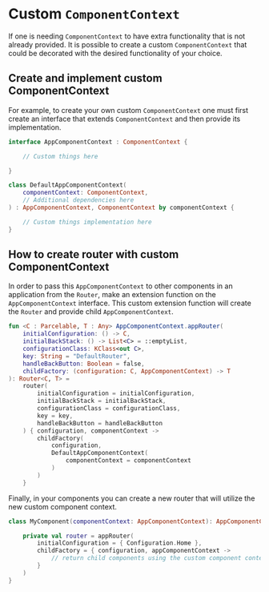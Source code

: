 # Custom `ComponentContext`

If one is needing `ComponentContext` to have extra functionality that is not already provided. It is possible to create a custom `ComponentContext` that could be decorated with the desired functionality of your choice. 

## Create and implement custom ComponentContext

For example, to create your own custom `ComponentContext` one must first create an interface that extends `ComponentContext` and then provide its implementation. 

```kotlin
interface AppComponentContext : ComponentContext {

    // Custom things here

}

class DefaultAppComponentContext(
    componentContext: ComponentContext,
    // Additional dependencies here
) : AppComponentContext, ComponentContext by componentContext {

    // Custom things implementation here
}
```

## How to create router with custom ComponentContext

In order to pass this `AppComponentContext` to other components in an application from the `Router`,
make an extension function on the `AppComponentContext` interface. This custom extension function will
create the `Router` and provide child `AppComponentContext`.

```kotlin
fun <C : Parcelable, T : Any> AppComponentContext.appRouter(
    initialConfiguration: () -> C,
    initialBackStack: () -> List<C> = ::emptyList,
    configurationClass: KClass<out C>,
    key: String = "DefaultRouter",
    handleBackButton: Boolean = false,
    childFactory: (configuration: C, AppComponentContext) -> T
): Router<C, T> =
    router(
        initialConfiguration = initialConfiguration,
        initialBackStack = initialBackStack,
        configurationClass = configurationClass,
        key = key,
        handleBackButton = handleBackButton
    ) { configuration, componentContext ->
        childFactory(
            configuration,
            DefaultAppComponentContext(
                componentContext = componentContext
            )
        )
    }
```

Finally, in your components you can create a new router that will utilize the new custom component context. 

```kotlin
class MyComponent(componentContext: AppComponentContext): AppComponentContext by componentContext {

    private val router = appRouter(
        initialConfiguration = { Configuration.Home },
        childFactory = { configuration, appComponentContext ->
            // return child components using the custom component context
        }
    )
}
```
